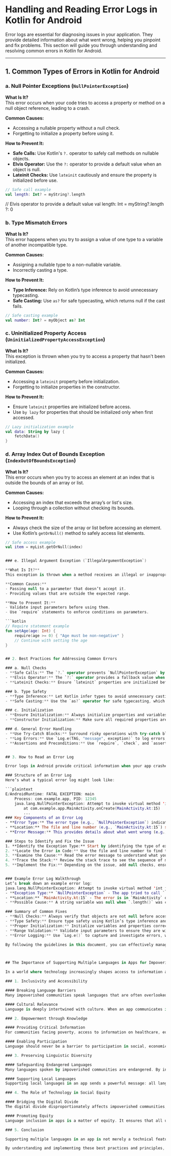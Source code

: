 # Handling and Reading Error Logs in Kotlin for Android

Error logs are essential for diagnosing issues in your application. They provide detailed information about what went wrong, helping you pinpoint and fix problems. This section will guide you through understanding and resolving common errors in Kotlin for Android.

---

## 1. Common Types of Errors in Kotlin for Android

### a. Null Pointer Exceptions (`NullPointerException`)

**What Is It?**  
This error occurs when your code tries to access a property or method on a null object reference, leading to a crash.

**Common Causes:**
- Accessing a nullable property without a null check.
- Forgetting to initialize a property before using it.

**How to Prevent It:**
- **Safe Calls:** Use Kotlin's `?.` operator to safely call methods on nullable objects.
- **Elvis Operator:** Use the `?:` operator to provide a default value when an object is null.
- **Lateinit Checks:** Use `lateinit` cautiously and ensure the property is initialized before use.

```kotlin
// Safe call example
val length: Int? = myString?.length
```
// Elvis operator to provide a default value
val length: Int = myString?.length ?: 0
### b. Type Mismatch Errors

**What Is It?**  
This error happens when you try to assign a value of one type to a variable of another incompatible type.

**Common Causes:**
- Assigning a nullable type to a non-nullable variable.
- Incorrectly casting a type.

**How to Prevent It:**
- **Type Inference:** Rely on Kotlin’s type inference to avoid unnecessary typecasting.
- **Safe Casting:** Use `as?` for safe typecasting, which returns null if the cast fails.

```kotlin
// Safe casting example
val number: Int? = myObject as? Int
```

### c. Uninitialized Property Access (`UninitializedPropertyAccessException`)

**What Is It?**  
This exception is thrown when you try to access a property that hasn't been initialized.

**Common Causes:**
- Accessing a `lateinit` property before initialization.
- Forgetting to initialize properties in the constructor.

**How to Prevent It:**
- Ensure `lateinit` properties are initialized before access.
- Use `by lazy` for properties that should be initialized only when first accessed.

```kotlin
// Lazy initialization example
val data: String by lazy {
    fetchData()
}
```

### d. Array Index Out of Bounds Exception (`IndexOutOfBoundsException`)

**What Is It?**  
This error occurs when you try to access an element at an index that is outside the bounds of an array or list.

**Common Causes:**
- Accessing an index that exceeds the array’s or list's size.
- Looping through a collection without checking its bounds.

**How to Prevent It:**
- Always check the size of the array or list before accessing an element.
- Use Kotlin’s `getOrNull()` method to safely access list elements.

```kotlin
// Safe access example
val item = myList.getOrNull(index)


### e. Illegal Argument Exception (`IllegalArgumentException`)

**What Is It?**  
This exception is thrown when a method receives an illegal or inappropriate argument.

**Common Causes:**
- Passing null to a parameter that doesn’t accept it.
- Providing values that are outside the expected range.

**How to Prevent It:**
- Validate input parameters before using them.
- Use `require` statements to enforce conditions on parameters.

```kotlin
// Require statement example
fun setAge(age: Int) {
    require(age >= 0) { "Age must be non-negative" }
    // Continue with setting the age
}


## 2. Best Practices for Addressing Common Errors

### a. Null Checks
- **Safe Calls:** The `?.` operator prevents `NullPointerException` by only calling methods on objects if they’re not null.
- **Elvis Operator:** The `?:` operator provides a fallback value when a nullable expression returns null.
- **Lateinit Checks:** Ensure `lateinit` properties are initialized before use with `::property.isInitialized`.

### b. Type Safety
- **Type Inference:** Let Kotlin infer types to avoid unnecessary casting errors.
- **Safe Casting:** Use the `as?` operator for safe typecasting, which returns null if the cast fails.

### c. Initialization
- **Ensure Initialization:** Always initialize properties and variables before using them. Use `by lazy` for properties that should only be initialized when first accessed.
- **Constructor Initialization:** Make sure all required properties are initialized in the constructor, especially for non-nullable types.

### d. General Error Handling
- **Use Try-Catch Blocks:** Surround risky operations with try-catch blocks to gracefully handle exceptions.
- **Log Errors:** Use `Log.e(TAG, "message", exception)` to log errors, which helps in diagnosing issues during debugging.
- **Assertions and Preconditions:** Use `require`, `check`, and `assert` statements to enforce conditions that should never fail.


## 3. How to Read an Error Log

Error logs in Android provide critical information when your app crashes. Understanding how to read these logs is vital for diagnosing and fixing issues.

### Structure of an Error Log
Here’s what a typical error log might look like:

```plaintext
E/AndroidRuntime: FATAL EXCEPTION: main
    Process: com.example.app, PID: 12345
    java.lang.NullPointerException: Attempt to invoke virtual method 'int java.lang.String.length()' on a null object reference
        at com.example.app.MainActivity.onCreate(MainActivity.kt:15)
        ...
### Key Components of an Error Log
- **Error Type:** The error type (e.g., `NullPointerException`) indicates the kind of issue that caused the crash.
- **Location:** The file and line number (e.g., `MainActivity.kt:15`) show where the error occurred in your code.
- **Error Message:** This provides details about what went wrong (e.g., trying to call `.length()` on a null object).

### Steps to Identify and Fix the Issue
1. **Identify the Exception Type:** Start by identifying the type of exception (e.g., `NullPointerException`).
2. **Locate the Error in Code:** Use the file and line number to find the exact location in your code where the error occurred.
3. **Examine the Cause:** Read the error message to understand what your code was trying to do when the crash happened.
4. **Trace the Stack:** Review the stack trace to see the sequence of method calls leading to the crash.
5. **Implement the Fix:** Depending on the issue, add null checks, ensure proper initialization, or correct the logic to prevent future crashes.


### Example Error Log Walkthrough
Let’s break down an example error log:
java.lang.NullPointerException: Attempt to invoke virtual method 'int java.lang.String.length()' on a null object reference at com.example.app.MainActivity.onCreate(MainActivity.kt:15)
- **Exception Type:** `NullPointerException` - The app tried to call `.length()` on a null string.
- **Location:** `MainActivity.kt:15` - The error is in `MainActivity` on line 15.
- **Possible Cause:** A string variable was null when `.length()` was called. Adding a null check before calling `.length()` would prevent the crash.

### Summary of Common Fixes
- **Null Checks:** Always verify that objects are not null before accessing their properties or methods.
- **Type Safety:** Ensure type safety using Kotlin’s type inference and safe casting mechanisms.
- **Proper Initialization:** Initialize variables and properties correctly to avoid accessing them before they’re ready.
- **Range Validation:** Validate input parameters to ensure they are within expected ranges.
- **Error Logging:** Use `Log.e()` to capture and investigate errors, which aids in debugging and improving the app’s stability.

By following the guidelines in this document, you can effectively manage language changes and read, diagnose, and address common errors in your Kotlin-based Android projects. This approach will lead to more robust and reliable applications, providing a better experience for your users.



## The Importance of Supporting Multiple Languages in Apps for Impoverished Communities

In a world where technology increasingly shapes access to information and services, creating an app that supports multiple languages is not just a technical choice—it is a crucial step toward inclusivity, empowerment, and dignity for impoverished communities across the globe.

### 1. Inclusivity and Accessibility

#### Breaking Language Barriers
Many impoverished communities speak languages that are often overlooked in global technological solutions. By supporting multiple languages, an app ensures that it is accessible to all users, regardless of their linguistic background. This inclusivity is vital for reaching people in remote or marginalized areas where access to information can significantly impact their quality of life.

#### Cultural Relevance
Language is deeply intertwined with culture. When an app communicates in the native language of its users, it not only conveys information more effectively but also respects and acknowledges the users' cultural identity. This fosters a sense of belonging and encourages engagement with the app’s content and services.

### 2. Empowerment through Knowledge

#### Providing Critical Information
For communities facing poverty, access to information on healthcare, education, financial services, and social programs can be life-changing. An app that supports multiple languages can deliver crucial information in a way that is easily understood, enabling users to make informed decisions about their health, livelihoods, and futures.

#### Enabling Participation
Language should never be a barrier to participation in social, economic, or civic activities. By offering content in multiple languages, an app empowers users to engage fully with the resources and opportunities it provides, whether it's accessing educational materials, applying for jobs, or participating in community decision-making.

### 3. Preserving Linguistic Diversity

#### Safeguarding Endangered Languages
Many languages spoken by impoverished communities are endangered. By including these languages in a digital platform, developers can contribute to their preservation. This not only protects linguistic heritage but also ensures that future generations can access resources in their ancestral languages.

#### Supporting Local Languages
Supporting local languages in an app sends a powerful message: all languages, and the people who speak them, are valued. This commitment to linguistic diversity can inspire pride in local languages and encourage their use in both digital and everyday contexts.

### 4. The Role of Technology in Social Equity

#### Bridging the Digital Divide
The digital divide disproportionately affects impoverished communities, limiting their access to the benefits of the digital age. By supporting multiple languages, an app can help bridge this divide, making technology more inclusive and accessible to those who need it most.

#### Promoting Equity
Language inclusion in apps is a matter of equity. It ensures that all users, regardless of their socio-economic status, have equal access to the benefits that technology can offer. This is particularly important in contexts where literacy levels may be low, and the availability of resources in the local language can significantly enhance comprehension and usability.

### 5. Conclusion

Supporting multiple languages in an app is not merely a technical feature—it is a profound expression of respect, inclusion, and empowerment for impoverished communities. It ensures that technology serves everyone, regardless of their language, and plays a crucial role in promoting social equity and preserving cultural diversity. In doing so, it helps to create a more just and inclusive digital world, where the benefits of technology are shared by all.

By understanding and implementing these best practices and principles, developers can create more effective, inclusive, and error-free applications that serve a diverse range of users, including those in impoverished communities.



